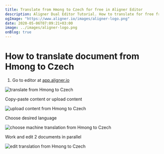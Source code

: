 ```yaml
---
title: Translate from Hmong to Czech for free in Aligner Editor
description: Aligner Dual Editor Tutorial. How to translate for free from Hmong to Czech. Aligner is multilingual document management platform. 
ogImage: "https://www.aligner.io/images/aligner-logo.png"
date: 2020-05-06T07:09:21+03:00
image: ../images/aligner-logo.png
onBlog: true
---
```


# How to translate document from Hmong to Czech

1. Go to editor at [app.aligner.io](https://app.aligner.io "Aligner App web page")

![translate from Hmong to Czech](../aligner-blank-editor.png "translate from Hmong to Czech")

Copy-paste content or upload content

![upload content from Hmong to Czech](../aligner-uploaded-document.png "upload content from Hmong to Czech")

Choose desired language

![choose machine translation from Hmong to Czech](../aligner-language-dropdown.png "choose machine translation from Hmong to Czech")

Work and edit 2 documents in parallel

![edit translation from Hmong to Czech](../aligner-double-sitded-editor.png "edit translation from Hmong to Czech")

